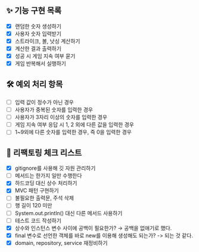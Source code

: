 ## ✨ 기능 구현 목록

- [x]  랜덤한 숫자 생성하기
- [x]  사용자 숫자 입력받기
- [x]  스트라이크, 볼, 낫싱 계산하기
- [x]  계산한 결과 출력하기
- [x]  성공 시 게임 지속 여부 묻기
- [x]  게임 반복해서 실행하기

## 🛠 예외 처리 항목

- [ ]  입력 값이 정수가 아닌 경우
- [ ]  사용자가 중복된 숫자를 입력한 경우
- [ ]  사용자가 3자리 이상의 숫자를 입력한 경우
- [ ]  게임 지속 여부 응답 시 1, 2 외에 다른 값을 입력한 경우
- [ ]  1~9외에 다른 숫자를 입력한 경우, 즉 0을 입력한 경우

## 💫 리팩토링 체크 리스트

- [x]  gitignore를 사용해 깃 자원 관리하기
- [ ]  메서드는 한가지 일만 수행한다
- [x]  하드코딩 대신 상수 처리하기
- [x]  MVC 패턴 구현하기
- [ ]  불필요한 출력문, 주석 삭제
- [ ]  행 길이 120 미만
- [ ]  System.out.println() 대신 다른 메서드 사용하기
- [ ]  테스트 코드 작성하기
- [x]  상수와 인스턴스 변수 사이에 공백이 필요한가? → 공백을 없애기로 했다.
- [x]  final 변수로 선언한 객체를 바로 new를 이용해 생성해도 되는가? -> 되는 것 같다.
- [x]  domain, repository, service 재정비하기